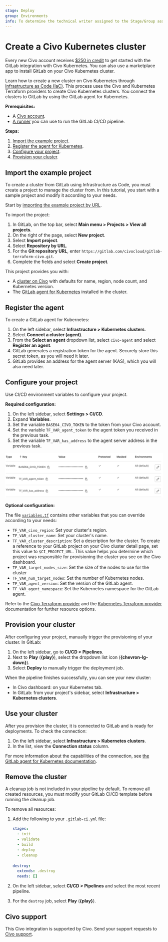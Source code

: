 ```yaml
---
stage: Deploy
group: Environments
info: To determine the technical writer assigned to the Stage/Group associated with this page, see https://about.gitlab.com/handbook/product/ux/technical-writing/#assignments
---
```


# Create a Civo Kubernetes cluster

Every new Civo account receives [$250 in credit](https://dashboard.civo.com/signup) to get started with the GitLab integration with Civo Kubernetes. You can also use a marketplace app to install GitLab on your Civo Kubernetes cluster.

Learn how to create a new cluster on Civo Kubernetes through
[Infrastructure as Code (IaC)](../../index.md). This process uses the Civo
and Kubernetes Terraform providers to create Civo Kubernetes clusters. You connect the clusters to GitLab
by using the GitLab agent for Kubernetes.

**Prerequisites:**

- A [Civo account](https://dashboard.civo.com/signup).
- [A runner](https://docs.gitlab.com/runner/install/) you can use to run the GitLab CI/CD pipeline.

**Steps:**

1. [Import the example project](#import-the-example-project).
1. [Register the agent for Kubernetes](#register-the-agent).
1. [Configure your project](#configure-your-project).
1. [Provision your cluster](#provision-your-cluster).

## Import the example project

To create a cluster from GitLab using Infrastructure as Code, you must
create a project to manage the cluster from. In this tutorial, you start with
a sample project and modify it according to your needs.

Start by [importing the example project by URL](../../../project/import/repo_by_url.md).

To import the project:

1. In GitLab, on the top bar, select **Main menu > Projects > View all projects**.
1. On the right of the page, select **New project**.
1. Select **Import project**.
1. Select **Repository by URL**.
1. For the **Git repository URL**, enter `https://gitlab.com/civocloud/gitlab-terraform-civo.git`.
1. Complete the fields and select **Create project**.

This project provides you with:

- A [cluster on Civo](https://gitlab.com/civocloud/gitlab-terraform-civo/-/blob/master/civo.tf) with defaults for name, region, node count, and Kubernetes version.
- The [GitLab agent for Kubernetes](https://gitlab.com/civocloud/gitlab-terraform-civo/-/blob/master/agent.tf) installed in the cluster.

## Register the agent

To create a GitLab agent for Kubernetes:

1. On the left sidebar, select **Infrastructure > Kubernetes clusters**.
1. Select **Connect a cluster (agent)**.
1. From the **Select an agent** dropdown list, select `civo-agent` and select **Register an agent**.
1. GitLab generates a registration token for the agent. Securely store this secret token, as you will need it later.
1. GitLab provides an address for the agent server (KAS), which you will also need later.

## Configure your project

Use CI/CD environment variables to configure your project.

**Required configuration:**

1. On the left sidebar, select **Settings > CI/CD**.
1. Expand **Variables**.
1. Set the variable `BASE64_CIVO_TOKEN` to the token from your Civo account.
1. Set the variable `TF_VAR_agent_token` to the agent token you received in the previous task.
1. Set the variable `TF_VAR_kas_address` to the agent server address in the previous task.

![img/variables_civo.png](img/variables_civo.png)

**Optional configuration:**

The file [`variables.tf`](https://gitlab.com/civocloud/gitlab-terraform-civo/-/blob/master/variables.tf)
contains other variables that you can override according to your needs:

- `TF_VAR_civo_region`: Set your cluster's region.
- `TF_VAR_cluster_name`: Set your cluster's name.
- `TF_VAR_cluster_description`: Set a description for the cluster. To create a reference to your GitLab project on your Civo cluster detail page, set this value to `$CI_PROJECT_URL`. This value helps you determine which project was responsible for provisioning the cluster you see on the Civo dashboard.
- `TF_VAR_target_nodes_size`: Set the size of the nodes to use for the cluster
- `TF_VAR_num_target_nodes`: Set the number of Kubernetes nodes.
- `TF_VAR_agent_version`: Set the version of the GitLab agent.
- `TF_VAR_agent_namespace`: Set the Kubernetes namespace for the GitLab agent.

Refer to the [Civo Terraform provider](https://registry.terraform.io/providers/civo/civo/latest/docs/resources/kubernetes_cluster) and the [Kubernetes Terraform provider](https://registry.terraform.io/providers/hashicorp/kubernetes/latest/docs) documentation for further resource options.

## Provision your cluster

After configuring your project, manually trigger the provisioning of your cluster. In GitLab:

1. On the left sidebar, go to **CI/CD > Pipelines**.
1. Next to **Play** (**{play}**), select the dropdown list icon (**{chevron-lg-down}**).
1. Select **Deploy** to manually trigger the deployment job.

When the pipeline finishes successfully, you can see your new cluster:

- In Civo dashboard: on your Kubernetes tab.
- In GitLab: from your project's sidebar, select **Infrastructure > Kubernetes clusters**.

## Use your cluster

After you provision the cluster, it is connected to GitLab and is ready for deployments. To check the connection:

1. On the left sidebar, select **Infrastructure > Kubernetes clusters**.
1. In the list, view the **Connection status** column.

For more information about the capabilities of the connection, see [the GitLab agent for Kubernetes documentation](../index.md).

## Remove the cluster

A cleanup job is not included in your pipeline by default. To remove all created resources, you
must modify your GitLab CI/CD template before running the cleanup job.

To remove all resources:

1. Add the following to your `.gitlab-ci.yml` file:

   ```yaml
   stages:
     - init
     - validate
     - build
     - deploy
     - cleanup

   destroy:
     extends: .destroy
     needs: []
   ```

1. On the left sidebar, select **CI/CD > Pipelines** and select the most recent pipeline.
1. For the `destroy` job, select **Play** (**{play}**).

## Civo support

This Civo integration is supported by Civo. Send your support requests to [Civo support](https://www.civo.com/contact).
